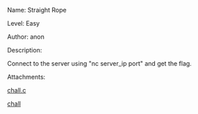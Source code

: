 Name: Straight Rope

Level: Easy

Author: anon

Description:

Connect to the server using "nc server_ip port" and get the flag.

Attachments:

[chall.c](chall.c)

[chall](chall)
